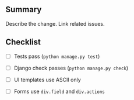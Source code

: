 ## Summary

Describe the change. Link related issues.

## Checklist

- [ ] Tests pass (`python manage.py test`)
- [ ] Django check passes (`python manage.py check`)
- [ ] UI templates use ASCII only
- [ ] Forms use `div.field` and `div.actions`

